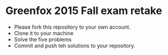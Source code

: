 # Greenfox 2015 Fall exam retake

- Please fork this repository to your own account.
- Clone it to your machine
- Solve the five problems
- Commit and push teh solutions to your repository.


